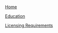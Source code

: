 <a href="https://jpjuliao.github.io/floridabalance/" target="_blank">Home</a>

<a href="https://jpjuliao.github.io/floridabalance/education.html" target="_blank">Education</a>

<a href="https://jpjuliao.github.io/floridabalance/licensing-requirements.html" target="_blank">Licensing Requirements</a>